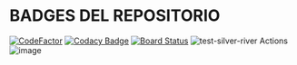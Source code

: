# BADGES DEL REPOSITORIO

[![CodeFactor](https://www.codefactor.io/repository/github/pablobaeza56/test-silver-river/badge/main)](https://www.codefactor.io/repository/github/pablobaeza56/test-silver-river/overview/main)
[![Codacy Badge](https://app.codacy.com/project/badge/Grade/5de170dc64014f5489ab0268345b8b5d)](https://app.codacy.com/gh/PabloBaeza56/test-silver-river/dashboard?utm_source=gh&utm_medium=referral&utm_content=&utm_campaign=Badge_grade)
[![Board Status](https://dev.azure.com/FMAT-RIVER/86f7b95e-d936-4004-9875-e7a55d4e1bc0/a30ee3b1-0ddd-4da1-a5ed-17259ec8f66e/_apis/work/boardbadge/03f61dcf-1ea4-479a-bd35-59daa0d4571f?columnOptions=1)](https://dev.azure.com/FMAT-RIVER/86f7b95e-d936-4004-9875-e7a55d4e1bc0/_boards/board/t/a30ee3b1-0ddd-4da1-a5ed-17259ec8f66e/Microsoft.RequirementCategory/)
![test-silver-river Actions](https://api.meercode.io/badge/PabloBaeza56/test-silver-river?type=ci-total-count&lastDay=14)
![image]({https://meercode.io/monitor})

